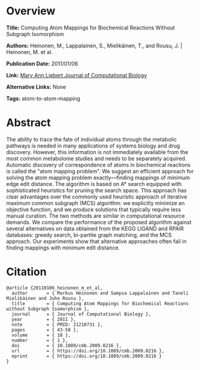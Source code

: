 # Overview
**Title:**
Computing Atom Mappings for Biochemical Reactions Without Subgraph Isomorphism

**Authors:**
Heinonen, M., Lappalainen, S., Mielikäinen, T., and Rousu, J. |
Heinonen, M. et al.

**Publication Date:**
2011/01/06

**Link:**
[Mary Ann Liebert Journal of Computational Biology](https://www.liebertpub.com/doi/10.1089/cmb.2009.0216)

**Alternative Links:**
None

**Tags:**
atom-to-atom-mapping


# Abstract
The ability to trace the fate of individual atoms through the metabolic pathways is needed in many applications of systems biology and drug discovery.
However, this information is not immediately available from the most common metabolome studies and needs to be separately acquired.
Automatic discovery of correspondence of atoms in biochemical reactions is called the "atom mapping problem".
We suggest an efficient approach for solving the atom mapping problem exactly—finding mappings of minimum edge edit distance.
The algorithm is based on A* search equipped with sophisticated heuristics for pruning the search space.
This approach has clear advantages over the commonly used heuristic approach of iterative maximum common subgraph (MCS) algorithm: we explicitly minimize an objective function, and we produce solutions that typically require less manual curation.
The two methods are similar in computational resource demands.
We compare the performance of the proposed algorithm against several alternatives on data obtained from the KEGG LIGAND and RPAIR databases: greedy search, bi-partite graph matching, and the MCS approach.
Our experiments show that alternative approaches often fail in finding mappings with minimum edit distance.


# Citation
```
@article {20110106_heinonen_m_et_al,
  author       = { Markus Heinonen and Sampsa Lappalainen and Taneli Mielikäinen and Juho Rousu },
  title        = { Computing Atom Mappings for Biochemical Reactions without Subgraph Isomorphism },
  journal      = { Journal of Computational Biology },
  year         = { 2011 },
  note         = { PMID: 21210731 },
  pages        = { 43-58 },
  volume       = { 18 },
  number       = { 1 },
  doi          = { 10.1089/cmb.2009.0216 },
  url          = { https://doi.org/10.1089/cmb.2009.0216 },
  eprint       = { https://doi.org/10.1089/cmb.2009.0216 }
}
```
